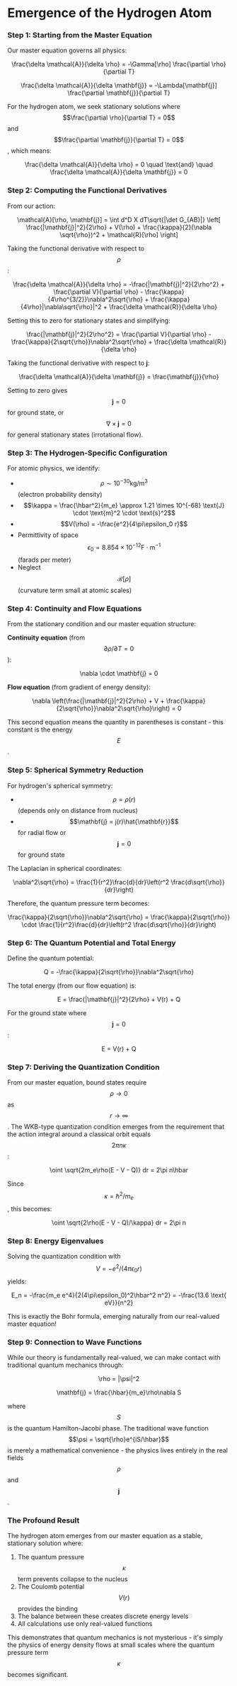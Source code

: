 # Emergence of the Hydrogen Atom

### Step 1: Starting from the Master Equation

Our master equation governs all physics:

<p align="center"><span class="math">\frac{\delta \mathcal{A}}{\delta \rho} = -\Gamma[\rho] \frac{\partial \rho}{\partial T}</span></p>

<p align="center"><span class="math">\frac{\delta \mathcal{A}}{\delta \mathbf{j}} = -\Lambda[\mathbf{j}] \frac{\partial \mathbf{j}}{\partial T}</span></p>

For the hydrogen atom, we seek stationary solutions where $$\frac{\partial \rho}{\partial T} = 0$$ and $$\frac{\partial \mathbf{j}}{\partial T} = 0$$, which means:

<p align="center"><span class="math">\frac{\delta \mathcal{A}}{\delta \rho} = 0 \quad \text{and} \quad \frac{\delta \mathcal{A}}{\delta \mathbf{j}} = 0</span></p>

### Step 2: Computing the Functional Derivatives

From our action:&#x20;

<p align="center"><span class="math">\mathcal{A}[\rho, \mathbf{j}] = \int d^D X dT\sqrt{|\det G_{AB}|} \left[ \frac{|\mathbf{j}|^2}{2\rho} + V(\rho) + \frac{\kappa}{2}(\nabla \sqrt{\rho})^2 + \mathcal{R}[\rho] \right]</span></p>

Taking the functional derivative with respect to $$\rho$$:

<p align="center"><span class="math">\frac{\delta \mathcal{A}}{\delta \rho} = -\frac{|\mathbf{j}|^2}{2\rho^2} + \frac{\partial V}{\partial \rho} - \frac{\kappa}{4\rho^{3/2}}\nabla^2\sqrt{\rho} + \frac{\kappa}{4\rho}|\nabla\sqrt{\rho}|^2 + \frac{\delta \mathcal{R}}{\delta \rho}</span></p>

Setting this to zero for stationary states and simplifying:

<p align="center"><span class="math">\frac{|\mathbf{j}|^2}{2\rho^2} = \frac{\partial V}{\partial \rho} - \frac{\kappa}{2\sqrt{\rho}}\nabla^2\sqrt{\rho} + \frac{\delta \mathcal{R}}{\delta \rho}</span></p>

Taking the functional derivative with respect to $\mathbf{j}$:

<p align="center"><span class="math">\frac{\delta \mathcal{A}}{\delta \mathbf{j}} = \frac{\mathbf{j}}{\rho}</span></p>

Setting to zero gives $$\mathbf{j} = 0$$ for ground state, or $$\nabla \times \mathbf{j} = 0$$ for general stationary states (irrotational flow).

### Step 3: The Hydrogen-Specific Configuration

For atomic physics, we identify:

* $$\rho \sim 10^{-30}  \text{kg/m}^3$$ (electron probability density)
* $$\kappa = \frac{\hbar^2}{m_e} \approx 1.21 \times 10^{-68} \text{J} \cdot \text{m}^2 \cdot \text{s}^2$$
* $$V(\rho) = -\frac{e^2}{4\pi\epsilon_0 r}$$
* Permittivity of space $$\epsilon_0 = 8.854 \times 10^{-12} \text{F} \cdot \text{m}^{-1}$$ (farads per meter)
* Neglect $$\mathcal{R}[\rho]$$ (curvature term small at atomic scales)

### Step 4: Continuity and Flow Equations

From the stationary condition and our master equation structure:

**Continuity equation** (from $$\partial \rho/\partial T = 0$$):

<p align="center"><span class="math">\nabla \cdot \mathbf{j} = 0</span></p>

**Flow equation** (from gradient of energy density):&#x20;

<p align="center"><span class="math">\nabla \left(\frac{|\mathbf{j}|^2}{2\rho} + V + \frac{\kappa}{2\sqrt{\rho}}\nabla^2\sqrt{\rho}\right) = 0</span></p>

This second equation means the quantity in parentheses is constant - this constant is the energy $$E$$.

### Step 5: Spherical Symmetry Reduction

For hydrogen's spherical symmetry:

* $$\rho = \rho(r)$$ (depends only on distance from nucleus)
* $$\mathbf{j} = j(r)\hat{\mathbf{r}}$$ for radial flow or $$\mathbf{j} = 0$$ for ground state

The Laplacian in spherical coordinates:

<p align="center"> <span class="math">\nabla^2\sqrt{\rho} = \frac{1}{r^2}\frac{d}{dr}\left(r^2 \frac{d\sqrt{\rho}}{dr}\right)</span></p>

Therefore, the quantum pressure term becomes:&#x20;

<p align="center"><span class="math">\frac{\kappa}{2\sqrt{\rho}}\nabla^2\sqrt{\rho} = \frac{\kappa}{2\sqrt{\rho}} \cdot \frac{1}{r^2}\frac{d}{dr}\left(r^2 \frac{d\sqrt{\rho}}{dr}\right)</span></p>

### Step 6: The Quantum Potential and Total Energy

Define the quantum potential:&#x20;

<p align="center"><span class="math">Q = -\frac{\kappa}{2\sqrt{\rho}}\nabla^2\sqrt{\rho}</span></p>

The total energy (from our flow equation) is:&#x20;

<p align="center"><span class="math">E = \frac{|\mathbf{j}|^2}{2\rho} + V(r) + Q</span></p>

For the ground state where $$\mathbf{j} = 0$$:&#x20;

<p align="center"><span class="math">E = V(r) + Q</span></p>

### Step 7: Deriving the Quantization Condition

From our master equation, bound states require $$\rho \to 0$$ as $$r \to \infty$$. The WKB-type quantization condition emerges from the requirement that the action integral around a classical orbit equals $$2\pi n\kappa$$:

<p align="center"><span class="math">\oint \sqrt{2m_e\rho(E - V - Q)} dr = 2\pi n\hbar</span></p>

Since $$\kappa = \hbar^2/m_e$$, this becomes:&#x20;

<p align="center"><span class="math">\oint \sqrt{2\rho(E - V - Q)/\kappa} dr = 2\pi n</span></p>

### Step 8: Energy Eigenvalues

Solving the quantization condition with $$V = -e^2/(4\pi\epsilon_0 r)$$ yields:

<p align="center"><span class="math">E_n = -\frac{m_e e^4}{2(4\pi\epsilon_0)^2\hbar^2 n^2} = -\frac{13.6 \text{ eV}}{n^2}</span></p>

This is exactly the Bohr formula, emerging naturally from our real-valued master equation!

### Step 9: Connection to Wave Functions

While our theory is fundamentally real-valued, we can make contact with traditional quantum mechanics through:

<p align="center"><span class="math">\rho = |\psi|^2</span> </p>

<p align="center"><span class="math">\mathbf{j} = \frac{\hbar}{m_e}\rho\nabla S</span></p>

where $$S$$ is the quantum Hamilton-Jacobi phase. The traditional wave function $$\psi = \sqrt{\rho}e^{iS/\hbar}$$ is merely a mathematical convenience - the physics lives entirely in the real fields $$\rho$$ and $$\mathbf{j}$$.

### The Profound Result

The hydrogen atom emerges from our master equation as a stable, stationary solution where:

1. The quantum pressure $$\kappa$$ term prevents collapse to the nucleus
2. The Coulomb potential $$V(r)$$ provides the binding
3. The balance between these creates discrete energy levels
4. All calculations use only real-valued functions

This demonstrates that quantum mechanics is not mysterious - it's simply the physics of energy density flows at small scales where the quantum pressure term $$\kappa$$ becomes significant.
